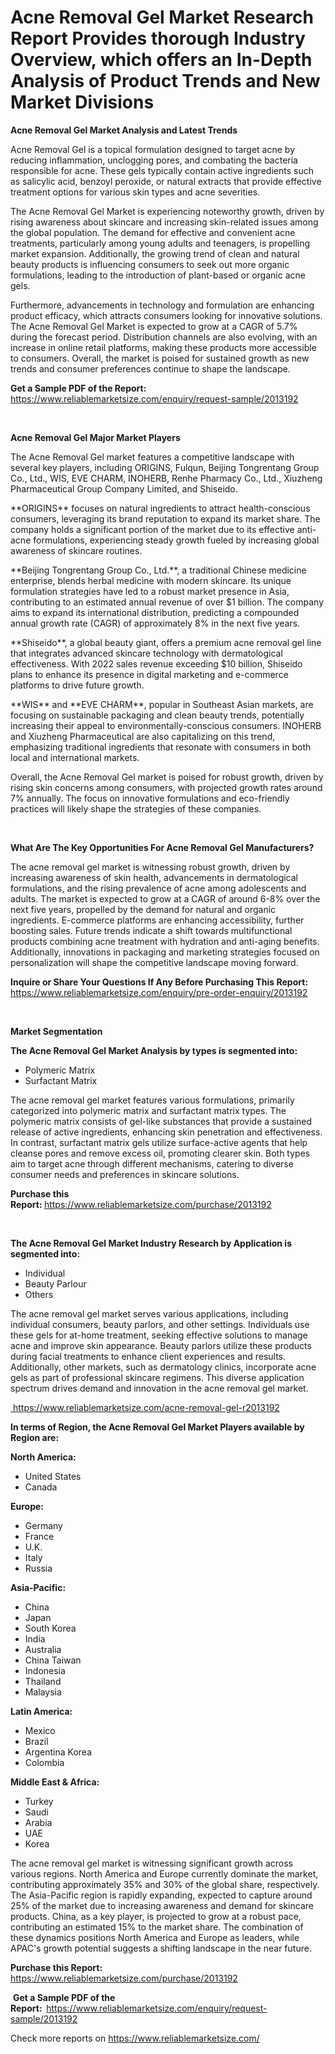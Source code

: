 <p><h1>Acne Removal Gel Market Research Report Provides thorough Industry Overview, which offers an In-Depth Analysis of Product Trends and New Market Divisions</h1></p><p><strong>Acne Removal Gel Market Analysis and Latest Trends</strong></p>
<p><p>Acne Removal Gel is a topical formulation designed to target acne by reducing inflammation, unclogging pores, and combating the bacteria responsible for acne. These gels typically contain active ingredients such as salicylic acid, benzoyl peroxide, or natural extracts that provide effective treatment options for various skin types and acne severities. </p><p>The Acne Removal Gel Market is experiencing noteworthy growth, driven by rising awareness about skincare and increasing skin-related issues among the global population. The demand for effective and convenient acne treatments, particularly among young adults and teenagers, is propelling market expansion. Additionally, the growing trend of clean and natural beauty products is influencing consumers to seek out more organic formulations, leading to the introduction of plant-based or organic acne gels.</p><p>Furthermore, advancements in technology and formulation are enhancing product efficacy, which attracts consumers looking for innovative solutions. The Acne Removal Gel Market is expected to grow at a CAGR of 5.7% during the forecast period. Distribution channels are also evolving, with an increase in online retail platforms, making these products more accessible to consumers. Overall, the market is poised for sustained growth as new trends and consumer preferences continue to shape the landscape.</p></p>
<p><strong>Get a Sample PDF of the Report:&nbsp;</strong> <a href="https://www.reliablemarketsize.com/enquiry/request-sample/2013192?utm_campaign=3248&utm_medium=2&utm_source=Github&utm_content=ia&utm_term=05042025&utm_id=acne-removal-gel">https://www.reliablemarketsize.com/enquiry/request-sample/2013192</a></p>
<p>&nbsp;</p>
<p><strong>Acne Removal Gel Major Market Players</strong></p>
<p><p>The Acne Removal Gel market features a competitive landscape with several key players, including ORIGINS, Fulqun, Beijing Tongrentang Group Co., Ltd., WIS, EVE CHARM, INOHERB, Renhe Pharmacy Co., Ltd., Xiuzheng Pharmaceutical Group Company Limited, and Shiseido. </p><p>**ORIGINS** focuses on natural ingredients to attract health-conscious consumers, leveraging its brand reputation to expand its market share. The company holds a significant portion of the market due to its effective anti-acne formulations, experiencing steady growth fueled by increasing global awareness of skincare routines. </p><p>**Beijing Tongrentang Group Co., Ltd.**, a traditional Chinese medicine enterprise, blends herbal medicine with modern skincare. Its unique formulation strategies have led to a robust market presence in Asia, contributing to an estimated annual revenue of over $1 billion. The company aims to expand its international distribution, predicting a compounded annual growth rate (CAGR) of approximately 8% in the next five years.</p><p>**Shiseido**, a global beauty giant, offers a premium acne removal gel line that integrates advanced skincare technology with dermatological effectiveness. With 2022 sales revenue exceeding $10 billion, Shiseido plans to enhance its presence in digital marketing and e-commerce platforms to drive future growth.</p><p>**WIS** and **EVE CHARM**, popular in Southeast Asian markets, are focusing on sustainable packaging and clean beauty trends, potentially increasing their appeal to environmentally-conscious consumers. INOHERB and Xiuzheng Pharmaceutical are also capitalizing on this trend, emphasizing traditional ingredients that resonate with consumers in both local and international markets.</p><p>Overall, the Acne Removal Gel market is poised for robust growth, driven by rising skin concerns among consumers, with projected growth rates around 7% annually. The focus on innovative formulations and eco-friendly practices will likely shape the strategies of these companies.</p></p>
<p>&nbsp;</p>
<p><strong>What Are The Key Opportunities For Acne Removal Gel Manufacturers?</strong></p>
<p><p>The acne removal gel market is witnessing robust growth, driven by increasing awareness of skin health, advancements in dermatological formulations, and the rising prevalence of acne among adolescents and adults. The market is expected to grow at a CAGR of around 6-8% over the next five years, propelled by the demand for natural and organic ingredients. E-commerce platforms are enhancing accessibility, further boosting sales. Future trends indicate a shift towards multifunctional products combining acne treatment with hydration and anti-aging benefits. Additionally, innovations in packaging and marketing strategies focused on personalization will shape the competitive landscape moving forward.</p></p>
<p><strong>Inquire or Share Your Questions If Any Before Purchasing This Report:</strong> <a href="https://www.reliablemarketsize.com/enquiry/pre-order-enquiry/2013192?utm_campaign=3248&utm_medium=2&utm_source=Github&utm_content=ia&utm_term=05042025&utm_id=acne-removal-gel">https://www.reliablemarketsize.com/enquiry/pre-order-enquiry/2013192</a></p>
<p>&nbsp;</p>
<p><strong>Market Segmentation</strong></p>
<p><strong>The Acne Removal Gel Market Analysis by types is segmented into:</strong></p>
<p><ul><li>Polymeric Matrix</li><li>Surfactant Matrix</li></ul></p>
<p><p>The acne removal gel market features various formulations, primarily categorized into polymeric matrix and surfactant matrix types. The polymeric matrix consists of gel-like substances that provide a sustained release of active ingredients, enhancing skin penetration and effectiveness. In contrast, surfactant matrix gels utilize surface-active agents that help cleanse pores and remove excess oil, promoting clearer skin. Both types aim to target acne through different mechanisms, catering to diverse consumer needs and preferences in skincare solutions.</p></p>
<p><strong>Purchase this Report:&nbsp;</strong><a href="https://www.reliablemarketsize.com/purchase/2013192?utm_campaign=3248&utm_medium=2&utm_source=Github&utm_content=ia&utm_term=05042025&utm_id=acne-removal-gel">https://www.reliablemarketsize.com/purchase/2013192</a></p>
<p>&nbsp;</p>
<p><strong>The Acne Removal Gel Market Industry Research by Application is segmented into:</strong></p>
<p><ul><li>Individual</li><li>Beauty Parlour</li><li>Others</li></ul></p>
<p><p>The acne removal gel market serves various applications, including individual consumers, beauty parlors, and other settings. Individuals use these gels for at-home treatment, seeking effective solutions to manage acne and improve skin appearance. Beauty parlors utilize these products during facial treatments to enhance client experiences and results. Additionally, other markets, such as dermatology clinics, incorporate acne gels as part of professional skincare regimens. This diverse application spectrum drives demand and innovation in the acne removal gel market.</p></p>
<p><a href="https://www.reliablemarketsize.com/acne-removal-gel-r2013192?utm_campaign=3248&utm_medium=2&utm_source=Github&utm_content=ia&utm_term=05042025&utm_id=acne-removal-gel">&nbsp;https://www.reliablemarketsize.com/acne-removal-gel-r2013192</a></p>
<p><strong>In terms of Region, the Acne Removal Gel Market Players available by Region are:</strong></p>
<p>
    <p> <strong> North America: </strong>
        <ul>
            <li>United States</li>
            <li>Canada</li>
        </ul>
        </p> 
    <p> <strong> Europe: </strong>
        <ul>
            <li>Germany</li>
            <li>France</li>
            <li>U.K.</li>
            <li>Italy</li>
            <li>Russia</li>
        </ul>
        </p> 
    <p> <strong> Asia-Pacific: </strong>
        <ul>
            <li>China</li>
            <li>Japan</li>
            <li>South Korea</li>
            <li>India</li>
            <li>Australia</li>
            <li>China Taiwan</li>
            <li>Indonesia</li>
            <li>Thailand</li>
            <li>Malaysia</li>
        </ul>
        </p> 
    <p> <strong> Latin America: </strong>
        <ul>
            <li>Mexico</li>
            <li>Brazil</li>
            <li>Argentina Korea</li>
            <li>Colombia</li>
        </ul>
        </p> 
    <p> <strong> Middle East & Africa: </strong>
        <ul>
            <li>Turkey</li>
            <li>Saudi</li>
            <li>Arabia</li>
            <li>UAE</li>
            <li>Korea</li>
        </ul>
    </p>
    </p>
<p><p>The acne removal gel market is witnessing significant growth across various regions. North America and Europe currently dominate the market, contributing approximately 35% and 30% of the global share, respectively. The Asia-Pacific region is rapidly expanding, expected to capture around 25% of the market due to increasing awareness and demand for skincare products. China, as a key player, is projected to grow at a robust pace, contributing an estimated 15% to the market share. The combination of these dynamics positions North America and Europe as leaders, while APAC's growth potential suggests a shifting landscape in the near future.</p></p>
<p><strong>Purchase this Report: </strong><a href="https://www.reliablemarketsize.com/purchase/2013192?utm_campaign=3248&utm_medium=2&utm_source=Github&utm_content=ia&utm_term=05042025&utm_id=acne-removal-gel">https://www.reliablemarketsize.com/purchase/2013192</a></p>
<p>&nbsp;<strong>Get a Sample PDF of the Report:&nbsp;&nbsp;</strong><a href="https://www.reliablemarketsize.com/enquiry/request-sample/2013192?utm_campaign=3248&utm_medium=2&utm_source=Github&utm_content=ia&utm_term=05042025&utm_id=acne-removal-gel">https://www.reliablemarketsize.com/enquiry/request-sample/2013192</a></p>
<p><strong></strong></p>
<p>Check more reports on <a href="https://www.reliablemarketsize.com/?utm_campaign=3248&utm_medium=2&utm_source=Github&utm_content=ia&utm_term=05042025&utm_id=acne-removal-gel">https://www.reliablemarketsize.com/</a></p>